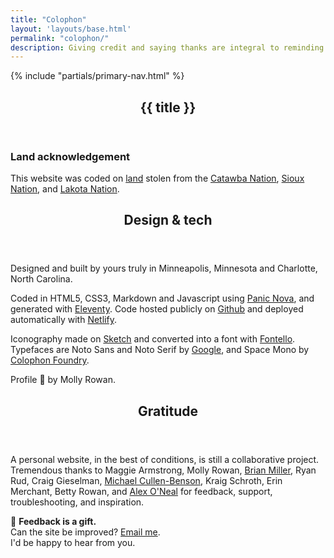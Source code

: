 ```yaml
---
title: "Colophon"
layout: 'layouts/base.html'
permalink: "colophon/"
description: Giving credit and saying thanks are integral to reminding ourselves that we never do anything alone.
---
```


{% include "partials/primary-nav.html" %}

<section class="greeting">
	<header>
		<h1>{{ title }}</h1>
	</header>
</section>
<section id="land-acknowledgement">
	<h3>Land acknowledgement</h3>
	<p>This website was coded on <a href="https://native-land.ca">land</a> stolen from the <a href="https://www.catawba.com">Catawba Nation</a>, <a href="https://shakopeedakota.org">Sioux Nation</a>, and <a href="http://aktalakota.stjo.org">Lakota Nation</a>.</p>
</section>
<section id="design-tech">
	<div class="grid-thirds">
		<div class="grid-column">
			<header>
				<h2>Design & tech</h2>
			</header>
		</div>
		<div class="grid-double-column">
			<p>Designed and built by yours truly in Minneapolis, Minnesota and Charlotte, North Carolina.</p>
			<p>Coded in HTML5, CSS3, Markdown and Javascript using <a href="https://nova.app">Panic Nova</a>, and generated with <a href="https://www.11ty.dev">Eleventy</a>. Code hosted publicly on <a href="https://github.com/jshbrtz/jshbrtz.com">Github</a> and deployed automatically with <a href="https://www.netlify.com">Netlify</a>.</p>
			<p>Iconography made on <a href="https://www.sketch.com">Sketch</a> and converted into a font with <a href="https://fontello.com">Fontello</a>. Typefaces are Noto Sans and Noto Serif by <a href="https://fonts.google.com/noto">Google</a>, and Space Mono by <a href="https://www.colophon-foundry.org">Colophon Foundry</a>.</p>
			<p>Profile &#128248; by Molly Rowan.</p>
		</div>
</section>
<section id="gratitude">
	<div class="grid-thirds">
		<div class="grid-column">
			<header>
				<h2>Gratitude</h2>
			</header>
		</div>
		<div class="grid-double-column">
			<p>A personal website, in the best of conditions, is still a collaborative project. Tremendous thanks to Maggie Armstrong, Molly Rowan, <a href="https://brianchmiller.com">Brian Miller</a>, Ryan Rud, Craig Gieselman, <a href="http://www.michaelcullenbenson.com/index.html">Michael Cullen-Benson</a>, Kraig Schroth, Erin Merchant, Betty Rowan, and <a href="https://aeoneal.com/">Alex O'Neal</a> for feedback, support, troubleshooting, and inspiration.</p>
			<p>&#127873; <strong>Feedback is a gift.</strong><br />Can the site be improved? <a href="{{ site.email }}">Email me</a>.<br>I'd be happy to hear from you.</p>
		</div>
	</div>
</section>